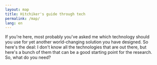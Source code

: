 ```yaml
---
layout: map
title: Hitchiker's guide through tech
permalink: /map/
lang: en
---
```

If you're here, most probably you've asked me which technology should you use for yet another world-changing solution you have designed. So here's the deal: I don't know all the technologies that are out there, but here's a bunch of them that can be a good starting point for the research.
So, what do you need?